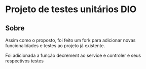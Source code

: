 # Projeto de testes unitários DIO

## Sobre
Assim como o proposto, foi feito um fork para adicionar novas funcionalidades
e testes ao projeto já existente.

Foi adicionada a função decrement ao service e controler e seus respectivos testes